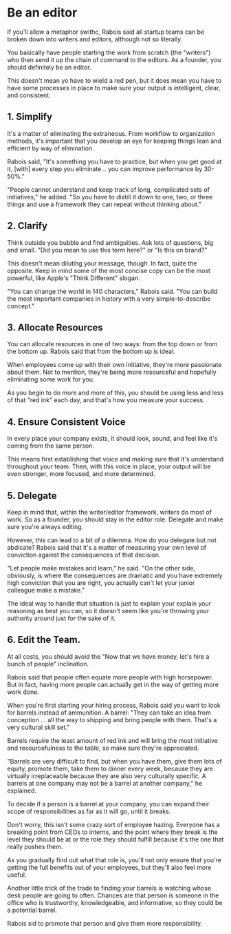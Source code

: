 # Be an editor
If you'll allow a metaphor swithc, Rabois said all startup teams can be
broken down into writers and editors, although not so literally.

You basically have people starting the work from scratch (the "writers")
who then send it up the chain of command to the editors. As a founder,
you should definitely be an editor.

This doesn't mean yo have to wield a red pen, but it does mean you have
to have some processes in place to make sure your output is intelligent,
clear, and consistent.

## 1. Simplify
It's a matter of eliminating the extraneous. From workflow to
organization methods, it's important that you develop an eye for keeping
things lean and efficient by way of elimination.

Rabois said, "It's something you have to practice, but when you get good
at it, [with] every step you eliminate .. you can improve performance by
30-50%."

"People cannot understand and keep track of long, complicated sets of
initiatives," he added. "So you have to distill it down to one, two, or
three things and use a framework they can repeat without thinking
about."

## 2. Clarify
Think outside you bubble and find ambiguities. Ask lots of questions,
big and small. "Did you mean to use this term here?" or "Is this on
brand?"

This doesn't mean diluting your message, though. In fact, quite the
opposite. Keep in mind some of the most concise copy can be the most
powerful, like Apple's "Think Different" slogan.

"You can change the world in 140 characters," Rabois said. "You can
build the most important companies in history with a very
simple-to-describe concept."

## 3. Allocate Resources
You can allocate resources in one of two ways: from the top down or from
the bottom up. Rabois said that from the bottom up is ideal.

When employees come up with their own initiative, they're more
passionate about them. Not to mention, they're being more resourceful
and hopefully eliminating some work for you.

As you begin to do more and more of this, you should be using less and
less of that "red ink" each day, and that's how you measure your
success.

## 4. Ensure Consistent Voice
In every place your company exists, it should look, sound, and feel like
it's coming from the same person.

This means first establishing that voice and making sure that it's
understand throughout your team. Then, with this voice in place, your
output will be even stronger, more focused, and more determined.

## 5. Delegate
Keep in mind that, within the writer/editor framework, writers do most
of work. So as a founder, you should stay in the editor role. Delegate
and make sure you're always editing.

However, this can lead to a bit of a dilemma. How do you delegate but
not abdicate? Rabois said that it's a matter of measuring your own level
of conviction against the consequences of that decision.

"Let people make mistakes and learn," he said. "On the other side,
obviously, is where the consequences are dramatic and you have extremely
high conviction that you are right, you actually can't let your junior
colleague make a mistake."

The ideal way to handle that situation is just to explain your explain
your reasoning as best you can, so it doesn't seem like you're throwing
your authority around just for the sake of it.

## 6. Edit the Team.
At all costs, you should avoid the "Now that we have money, let's hire a
bunch of people" inclination.

Rabois said that people often equate more people with high horsepower.
But in fact, having more people can actually get in the way of getting
more work done.

When you're first starting your hiring process, Rabois said you want to
look for barrels instead of ammunition. A barrel: "They can take an idea
from conception ... all the way to shipping and bring people with them.
That's a very cultural skill set."

Barrels require the least amount of red ink and will bring the most
initiative and resourcefulness to the table, so make sure they're
appreciated.

"Barrels are very difficult to find, but when you have them, give them
lots of equity, promote them, take them to dinner every week, because
they are virtually irreplaceable because they are also very culturally
specific. A barrels at one company may not be a barrel at another
company," he explained.

To decide if a person is a barrel at your company, you can expand their
scope of responsibilities as far as it will go, until it breaks.

Don't worry, this isn't some crazy sort of employee hazing. Everyone has
a breaking point from CEOs to interns, and the point where they break is
the level they should be at or the role they should fulfill because it's
the one that really pushes them.

As you gradually find out what that role is, you'll not only ensure that
you're getting the full benefits out of your employees, but they'll also
feel more useful.

Another little trick of the trade to finding your barrels is watching
whose desk people are going to often. Chances are that person is someone
in the office who is trustworthy, knowledgeable, and informative, so
they could be a potential barrel.

Rabois sid to promote that person and give them more responsibility.


